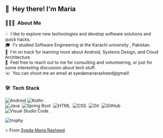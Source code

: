 ## 👋 &nbsp;Hey there! I'm Maria

### 👨🏻‍💻 &nbsp;About Me

💡 &nbsp;I like to explore new technologies and develop software solutions and quick hacks.\
🎓 &nbsp;I'v studied Software Engineering at the Karachi university , Pakistan.\
🌱 &nbsp;I'm on track for learning more about Android, Systems Design, and Cloud Architecture.\
💬 &nbsp;Feel free to reach out to me for consulting and volunteering, or just for some interesting discussion about tech stuff.\
✉️ &nbsp;You can shoot me an email at syedamariarasheed@gmail!.

### 🛠 &nbsp;Tech Stack

![Android](https://camo.githubusercontent.com/bd89453ac5e2eaeb937cd49be46d417f4996b07f9d8cc7546ad828d0637c7b1c/68747470733a2f2f696d672e736869656c64732e696f2f62616467652f416e64726f69642d3344444338343f6c6f676f3d616e64726f6964266c6f676f436f6c6f723d7768697465267374796c653d666f722d7468652d6261646765)
![Kotlin](https://camo.githubusercontent.com/3ee553455a9764899d5bedc4156ce473bc2e74ff6a81f9391796f2480990a65f/68747470733a2f2f696d672e736869656c64732e696f2f62616467652f6b6f746c696e2d2532333030393544352e7376673f267374796c653d666f722d7468652d6261646765266c6f676f3d6b6f746c696e266c6f676f436f6c6f723d7768697465)&nbsp;.\
![Java](https://img.shields.io/badge/-Java-333333?style=flat&logo=Java&logoColor=4990FF)&nbsp;
![Spring Boot](https://img.shields.io/badge/-SpringBoot-333333?style=flat&logo=SpringBoot&logoColor=FFA518)&nbsp;
![HTML](https://img.shields.io/badge/-HTML-333333?style=flat&logo=HTML5)&nbsp;
![CSS](https://img.shields.io/badge/-CSS-333333?style=flat&logo=CSS3&logoColor=1572B6)&nbsp;
![Git](https://img.shields.io/badge/-Git-333333?style=flat&logo=git)&nbsp;
![GitHub](https://img.shields.io/badge/-GitHub-333333?style=flat&logo=github)&nbsp;
![Visual Studio Code](https://img.shields.io/badge/-Visual%20Studio%20Code-333333?style=flat&logo=visual-studio-code&logoColor=007ACC)&nbsp;\.

![trophy](https://github-profile-trophy.vercel.app/?username=syedamariarasheed&theme=chalk&column=3&margin-w=15&margin-h=15)

⭐️ From [Syeda Maria Rasheed](https://github.com/syedamariarasheed)
